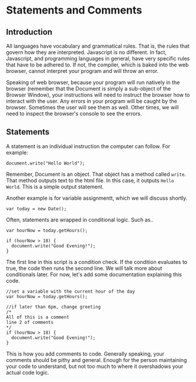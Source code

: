 # Statements and Comments
## Introduction
All languages have vocabulary and grammatical rules. That is, the rules that govern how they are interpreted. Javascript is no different. In fact, Javascript, and programming languages in general, have very specific rules that have to be adhered to. If not, the compiler, which is baked into the web browser, cannot interpret your program and will throw an error. 

Speaking of web browser, because your program will run natively in the browser (remember that the Document is simply a sub-object of the Browser Window), your instructions will need to instruct the browser how to interact with the user. Any errors in your program will be caught by the browser. Sometimes the user will see them as well. Other times, we will need to inspect the browser's console to see the errors. 

## Statements
A statement is an individual instruction the computer can follow. For example:

`document.write("Hello World");`

Remember, Document is an object. That object has a method called `write`. That method outputs text to the html file. In this case, it outputs `Hello World`. This is a simple output statement.

Another example is for variable assignmentt, which we will discuss shortly.

`var today = new Date();`

Often, statements are wrapped in conditional logic. Such as..

```
var hourNow = today.getHours();

if (hourNow > 18) {
  document.write("Good Evening!");
}
```

The first line in this script is a condition check. If the condition evaluates to true, the code then runs the second line. We will talk more about conditionals later. For now, let's add some documentation explaining this code. 

```
//set a variable with the current hour of the day
var hourNow = today.getHours();

//if later than 6pm, change greeting
/*
All of this is a comment
line 2 of comments
*/
if (hourNow > 18) {
  document.write("Good Evening!");
}
```

This is how you add comments to code. Generally speaking, your comments should be pithy and general. Enough for the person maintaining your code to understand, but not too much to where it overshadows your actual code logic. 

